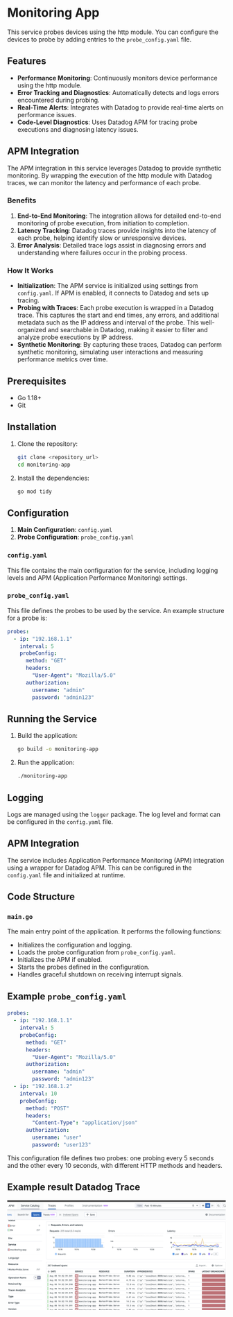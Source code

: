 
# Monitoring App

This service probes devices using the http module. You can configure the devices to probe by adding entries to the `probe_config.yaml` file.

## Features

- **Performance Monitoring**: Continuously monitors device performance using the http module.
- **Error Tracking and Diagnostics**: Automatically detects and logs errors encountered during probing.
- **Real-Time Alerts**: Integrates with Datadog to provide real-time alerts on performance issues.
- **Code-Level Diagnostics**: Uses Datadog APM for tracing probe executions and diagnosing latency issues.

## APM Integration

The APM integration in this service leverages Datadog to provide synthetic monitoring. By wrapping the execution of the http module with Datadog traces, we can monitor the latency and performance of each probe.

### Benefits

1. **End-to-End Monitoring**: The integration allows for detailed end-to-end monitoring of probe execution, from initiation to completion.
2. **Latency Tracking**: Datadog traces provide insights into the latency of each probe, helping identify slow or unresponsive devices.
3. **Error Analysis**: Detailed trace logs assist in diagnosing errors and understanding where failures occur in the probing process.

### How It Works

- **Initialization**: The APM service is initialized using settings from `config.yaml`. If APM is enabled, it connects to Datadog and sets up tracing.
- **Probing with Traces**: Each probe execution is wrapped in a Datadog trace. This captures the start and end times, any errors, and additional metadata such as the IP address and interval of the probe. This well-organized and searchable in Datadog, making it easier to filter and analyze probe executions by IP address.
- **Synthetic Monitoring**: By capturing these traces, Datadog can perform synthetic monitoring, simulating user interactions and measuring performance metrics over time.


## Prerequisites

- Go 1.18+
- Git


## Installation

1. Clone the repository:

    ```sh
    git clone <repository_url>
    cd monitoring-app
    ```

2. Install the dependencies:

    ```sh
    go mod tidy
    ```

## Configuration

1. **Main Configuration**: `config.yaml`
2. **Probe Configuration**: `probe_config.yaml`

### `config.yaml`

This file contains the main configuration for the service, including logging levels and APM (Application Performance Monitoring) settings.

### `probe_config.yaml`

This file defines the probes to be used by the service. An example structure for a probe is:

```yaml
probes:
  - ip: "192.168.1.1"
    interval: 5
    probeConfig:
      method: "GET"
      headers:
        "User-Agent": "Mozilla/5.0"
      authorization:
        username: "admin"
        password: "admin123"
```

## Running the Service

1. Build the application:

    ```sh
    go build -o monitoring-app
    ```

2. Run the application:

    ```sh
    ./monitoring-app
    ```

## Logging

Logs are managed using the `logger` package. The log level and format can be configured in the `config.yaml` file.

## APM Integration

The service includes Application Performance Monitoring (APM) integration using a wrapper for Datadog APM. This can be configured in the `config.yaml` file and initialized at runtime.

## Code Structure

### `main.go`

The main entry point of the application. It performs the following functions:

- Initializes the configuration and logging.
- Loads the probe configuration from `probe_config.yaml`.
- Initializes the APM if enabled.
- Starts the probes defined in the configuration.
- Handles graceful shutdown on receiving interrupt signals.

## Example `probe_config.yaml`

```yaml
probes:
  - ip: "192.168.1.1"
    interval: 5
    probeConfig:
      method: "GET"
      headers:
        "User-Agent": "Mozilla/5.0"
      authorization:
        username: "admin"
        password: "admin123"
  - ip: "192.168.1.2"
    interval: 10
    probeConfig:
      method: "POST"
      headers:
        "Content-Type": "application/json"
      authorization:
        username: "user"
        password: "user123"
```

This configuration file defines two probes: one probing every 5 seconds and the other every 10 seconds, with different HTTP methods and headers.

## Example result Datadog Trace

![image.png](./image.png)


